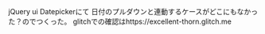 
jQuery ui Datepickerにて
日付のプルダウンと連動するケースがどこにもなかった？のでつくった。
glitchでの確認はhttps://excellent-thorn.glitch.me
